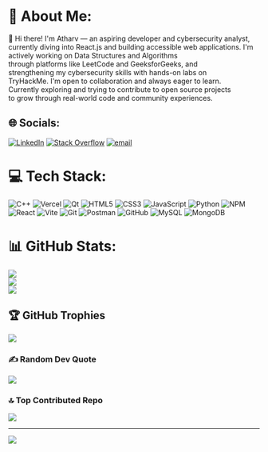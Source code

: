# 💫 About Me:
👋 Hi there! I'm Atharv — an aspiring developer and cybersecurity analyst, currently diving into React.js and building accessible web applications. I'm actively working on Data Structures and Algorithms <br>through platforms like LeetCode and GeeksforGeeks, and <br>strengthening my cybersecurity skills with hands-on labs on <br>TryHackMe. I'm open to collaboration and always eager to learn. <br>Currently exploring and trying to contribute to open source projects <br>to grow through real-world code and community experiences. 


## 🌐 Socials:
[![LinkedIn](https://img.shields.io/badge/LinkedIn-%230077B5.svg?logo=linkedin&logoColor=white)](https://linkedin.com/in/https://www.linkedin.com/in/atharv-bhavsar-6a978a2) [![Stack Overflow](https://img.shields.io/badge/-Stackoverflow-FE7A16?logo=stack-overflow&logoColor=white)](https://stackoverflow.com/users/https://stackoverflow.com/users/30573137/atharv) [![email](https://img.shields.io/badge/Email-D14836?logo=gmail&logoColor=white)](mailto:atharv.bhavsar2801@gmail.com) 

# 💻 Tech Stack:
![C++](https://img.shields.io/badge/c++-%2300599C.svg?style=flat&logo=c%2B%2B&logoColor=white) ![Vercel](https://img.shields.io/badge/vercel-%23000000.svg?style=flat&logo=vercel&logoColor=white) ![Qt](https://img.shields.io/badge/Qt-%23217346.svg?style=flat&logo=Qt&logoColor=white) ![HTML5](https://img.shields.io/badge/html5-%23E34F26.svg?style=flat&logo=html5&logoColor=white) ![CSS3](https://img.shields.io/badge/css3-%231572B6.svg?style=flat&logo=css3&logoColor=white) ![JavaScript](https://img.shields.io/badge/javascript-%23323330.svg?style=flat&logo=javascript&logoColor=%23F7DF1E) ![Python](https://img.shields.io/badge/python-3670A0?style=flat&logo=python&logoColor=ffdd54) ![NPM](https://img.shields.io/badge/NPM-%23CB3837.svg?style=flat&logo=npm&logoColor=white) ![React](https://img.shields.io/badge/react-%2320232a.svg?style=flat&logo=react&logoColor=%2361DAFB) ![Vite](https://img.shields.io/badge/vite-%23646CFF.svg?style=flat&logo=vite&logoColor=white) ![Git](https://img.shields.io/badge/git-%23F05033.svg?style=flat&logo=git&logoColor=white) ![Postman](https://img.shields.io/badge/Postman-FF6C37?style=flat&logo=postman&logoColor=white) ![GitHub](https://img.shields.io/badge/github-%23121011.svg?style=flat&logo=github&logoColor=white) ![MySQL](https://img.shields.io/badge/mysql-4479A1.svg?style=flat&logo=mysql&logoColor=white) ![MongoDB](https://img.shields.io/badge/MongoDB-%234ea94b.svg?style=flat&logo=mongodb&logoColor=white)
# 📊 GitHub Stats:
![](https://github-readme-stats.vercel.app/api?username=alphabet28&theme=merko&hide_border=true&include_all_commits=true&count_private=true)<br/>
![](https://nirzak-streak-stats.vercel.app/?user=alphabet28&theme=merko&hide_border=true)<br/>
![](https://github-readme-stats.vercel.app/api/top-langs/?username=alphabet28&theme=merko&hide_border=true&include_all_commits=true&count_private=true&layout=compact)

## 🏆 GitHub Trophies
![](https://github-profile-trophy.vercel.app/?username=alphabet28&theme=radical&no-frame=false&no-bg=false&margin-w=4)

### ✍️ Random Dev Quote
![](https://quotes-github-readme.vercel.app/api?type=horizontal&theme=dark)

### 🔝 Top Contributed Repo
![](https://github-contributor-stats.vercel.app/api?username=alphabet28&limit=5&theme=dark&combine_all_yearly_contributions=true)

---
[![](https://visitcount.itsvg.in/api?id=alphabet28&icon=0&color=0)](https://visitcount.itsvg.in)

<!-- Proudly created with GPRM ( https://gprm.itsvg.in ) -->
